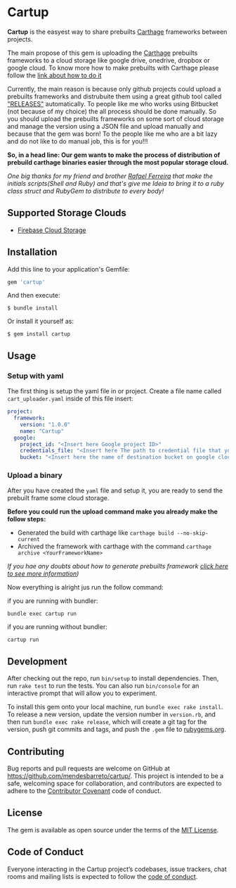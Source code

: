 # Cartup


**Cartup** is the easyest way to share prebuilts [Carthage](https://github.com/Carthage/Carthage) frameworks between projects.

The main propose of this gem is uploading the [Carthage](https://github.com/Carthage/Carthage) prebuilts frameworks to a cloud 
storage like google drive, onedrive, dropbox or google cloud. To know more how to make prebuilts with Carthage please follow 
the [link about how to do it](https://github.com/Carthage/Carthage#archive-prebuilt-frameworks-into-one-zip-file) 


Currently, the main reason is because only github projects could upload a prebuilts frameworks and distrubuite
them using a great github tool called ["RELEASES"](https://help.github.com/articles/creating-releases/) automatically. 
To people like me who works using Bitbucket (not because of my choice) the all process should be done manually. So you should
upload the prebuilts frameworks on some sort of cloud storage and manage the version using a JSON file and upload 
manually and because that the gem was born! To the people like me who are a bit lazy and do not like to do manual job, 
this is for you!!! 

**So, in a head line: Our gem wants to make the process of distribution of prebuild carthage binaries easier through the 
most popular storage cloud.**

*One big thanks for my friend and brother [Rafael Ferreira](https://github.com/RafaelPlantard) that make the initials
scripts(Shell and Ruby) and that's give me Ideia to bring it to a ruby class struct and RubyGem to distribute to every body!* 

## Supported Storage Clouds
* [Firebase Cloud Storage](https://firebase.google.com/docs/storage/?gclid=Cj0KCQiAzfrTBRC_ARIsAJ5ps0uB9qOHR9kDhzlqReNfQlhrRJH7gWwHRCbl-XQRIJEvt9jN6ROPdxQaAohIEALw_wcB)

## Installation

Add this line to your application's Gemfile:

```ruby
gem 'cartup'
```

And then execute:

    $ bundle install

Or install it yourself as:

    $ gem install cartup

## Usage

### Setup with yaml

The first thing is setup the yaml file in or project. 
Create a file name called ```cart_uploader.yaml``` inside of this file insert:

```yaml
project:
  framework:
    version: "1.0.0"
    name: "Cartup"
  google:
    project_id: "<Insert here Google project ID>"
    credentials_file: "<Insert here The path to credential file that you download from firebase>"
    bucket: "<Insert here the name of destination bucket on google cloud>"
```
### Upload a binary

After you have created the ````yaml```` file and setup it, you are ready to send the prebuilt frame
some cloud storage.

**Before you could run the upload command make you already make the follow steps:** 
* Generated the build with carthage like ```carthage build --no-skip-current```
* Archived the framework with carthage with the command ```carthage archive <YourFrameworkName>```

*If you hae any doubts about how to generate prebuilts framework [click here to see more information](https://github.com/Carthage/Carthage#archive-prebuilt-frameworks-into-one-zip-file))*

Now everything is alright jus run the follow command:  

if you are running with bundler:
```
bundle exec cartup run
```

if you are running without bundler:
```
cartup run
```

## Development

After checking out the repo, run `bin/setup` to install dependencies. Then, run `rake test` to run the tests. You can also run `bin/console` for an interactive prompt that will allow you to experiment.

To install this gem onto your local machine, run `bundle exec rake install`. To release a new version, update the version number in `version.rb`, and then run `bundle exec rake release`, which will create a git tag for the version, push git commits and tags, and push the `.gem` file to [rubygems.org](https://rubygems.org).

## Contributing

Bug reports and pull requests are welcome on GitHub at https://github.com/mendesbarreto/cartup/. This project is intended to be a safe, welcoming space for collaboration, and contributors are expected to adhere to the [Contributor Covenant](http://contributor-covenant.org) code of conduct.

## License

The gem is available as open source under the terms of the [MIT License](https://opensource.org/licenses/MIT).

## Code of Conduct

Everyone interacting in the Cartup project’s codebases, issue trackers, chat rooms and mailing lists is expected to follow the [code of conduct](https://github.com/mendesbarreto/cartup/blob/master/CODE_OF_CONDUCT.md).
